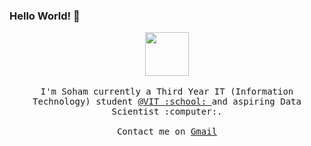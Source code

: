 ### Hello World! 👋

<p align="center">
  <img src="https://media.giphy.com/media/xUA7bdpLxQhsSQdyog/giphy.gif" width="70px">
  <br><br>
  <samp>
I'm Soham currently a Third Year IT (Information Technology) student <a href="https://vit.edu.in/" target="_blank">@VIT :school: </a> and aspiring Data Scientist :computer:. 
  <br><br>Contact me on <a href="mailto:sohamsahare123@gmail.com">Gmail</a> 
  </samp>
</p>

<!--
**sohamsahare123/sohamsahare123** is a ✨ _special_ ✨ repository because its `README.md` (this file) appears on your GitHub profile.

Here are some ideas to get you started:

- 🔭 I’m currently working on ...
- 🌱 I’m currently learning ...
- 👯 I’m looking to collaborate on ...
- 🤔 I’m looking for help with ...
- 💬 Ask me about ...
- 📫 How to reach me: ...
- 😄 Pronouns: ...
- ⚡ Fun fact: ...
-->
